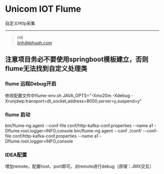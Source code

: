 # Unicom IOT Flume
自定义Http采集
 
 
 
---
> HK  
> linh@bjhxqh.com

## 注意项目务必不要使用springboot模板建立，否则flume无法找到自定义处理类


### flume 远程Debug开启
修改配置文件中flume-env.sh
JAVA_OPTS="-Xmx20m -Xdebug -Xrunjdwp:transport=dt_socket,address=8000,server=y,suspend=y"


### flume 启动
bin/flume-ng agent --conf-file conf/http-kafka-conf.properties --name a1 -Dflume.root.logger=INFO,console
bin/flume-ng agent --conf ./conf/ --conf-file conf/http-kafka-conf.properties --name a1 -Dflume.root.logger=INFO,console

### IDEA配置
增加remote，配置host、port即可，对remote进行debug（原理：JMX交互）